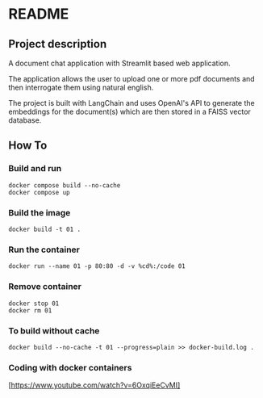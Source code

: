 # README

## Project description
A document chat application with Streamlit based web application.

The application allows the user to upload one or more pdf documents and then interrogate them using natural english.

The project is built with LangChain and uses OpenAI's API to generate the embeddings for the document(s) which are then stored in a FAISS vector database.

## How To

### Build and run

```shell
docker compose build --no-cache
docker compose up
```

### Build the image

```terminal
docker build -t 01 .
```

### Run the container

```terminal
docker run --name 01 -p 80:80 -d -v %cd%:/code 01
```

### Remove container

```terminal
docker stop 01
docker rm 01
```

### To build without cache

```shell
docker build --no-cache -t 01 --progress=plain >> docker-build.log .
```

### Coding with docker containers

[https://www.youtube.com/watch?v=6OxqiEeCvMI]
